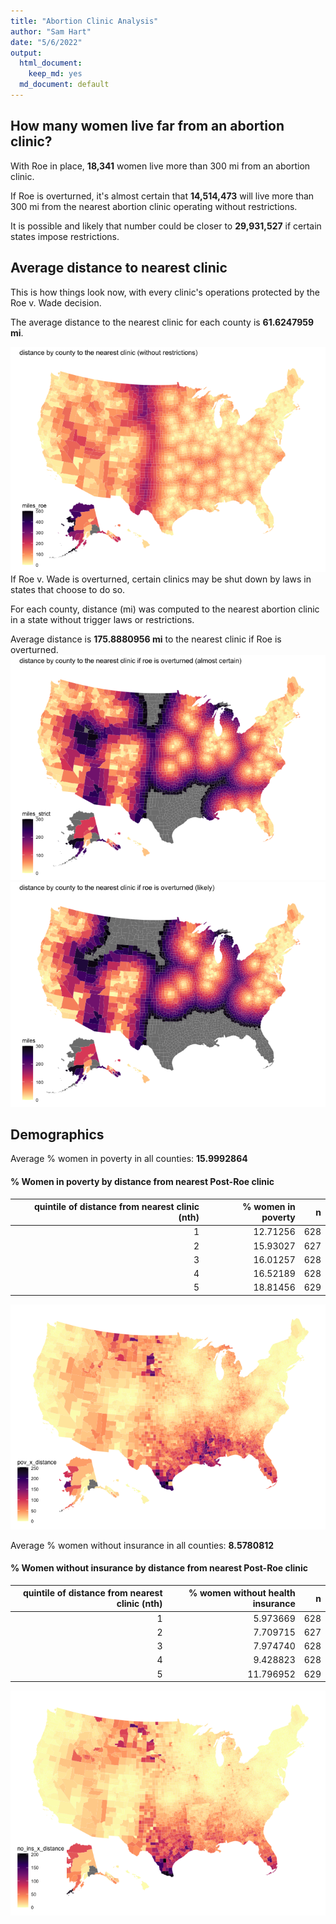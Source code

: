 ```yaml
---
title: "Abortion Clinic Analysis"
author: "Sam Hart"
date: "5/6/2022"
output: 
  html_document:
    keep_md: yes
  md_document: default
---
```






## How many women live far from an abortion clinic? 

With Roe in place, **18,341** women live more than 300 mi from an abortion clinic. 

If Roe is overturned, it's almost certain that **14,514,473** will live more than 300 mi from the nearest abortion clinic operating without restrictions.

It is possible and likely that number could be closer to  **29,931,527** if certain states impose restrictions.

## Average distance to nearest clinic

This is how things look now, with every clinic's operations protected by the Roe v. Wade decision.

The average distance to the nearest clinic for each county is **61.6247959 mi**.


![](Analysis_files/figure-html/map1-1.png)<!-- -->
If Roe v. Wade is overturned, certain clinics may be shut down by laws in states that choose to do so.

For each county, distance (mi) was computed to the nearest abortion clinic in a state without trigger laws or restrictions.

Average distance is **175.8880956 mi** to the nearest clinic if Roe is overturned.
![](Analysis_files/figure-html/map2-1.png)<!-- -->
![](Analysis_files/figure-html/unnamed-chunk-1-1.png)<!-- -->


## Demographics

Average % women in poverty in all counties: **15.9992864**

#### % Women in poverty by distance from nearest Post-Roe clinic

| quintile of distance from nearest clinic (nth)| % women in poverty|   n|
|----------------------------------------------:|------------------:|---:|
|                                              1|           12.71256| 628|
|                                              2|           15.93027| 627|
|                                              3|           16.01257| 628|
|                                              4|           16.52189| 628|
|                                              5|           18.81456| 629|

![](Analysis_files/figure-html/map3-1.png)<!-- -->



Average % women without insurance in all counties: **8.5780812**

#### % Women without insurance by distance from nearest Post-Roe clinic

| quintile of distance from nearest clinic (nth)| % women without health insurance|   n|
|----------------------------------------------:|--------------------------------:|---:|
|                                              1|                         5.973669| 628|
|                                              2|                         7.709715| 627|
|                                              3|                         7.974740| 628|
|                                              4|                         9.428823| 628|
|                                              5|                        11.796952| 629|

![](Analysis_files/figure-html/map4-1.png)<!-- -->

